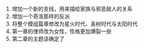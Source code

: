 1. 增加一个新的支线，用来描绘家族与邪恶敌人的关系
2. 增加一个奇洛那样的反派
3. 将整个模组篇章修改为星火时代、圣树时代与太阳时代
4. 第一章的律师改为女性，性格更加爆裂一些
5. 第二章的主题该确定了